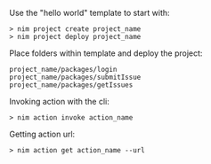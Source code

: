 Use the "hello world" template to start with:
```
> nim project create project_name
> nim project deploy project_name
```

Place folders within template and deploy the project:
```
project_name/packages/login
project_name/packages/submitIssue
project_name/packages/getIssues
```

Invoking action with the cli:
```
> nim action invoke action_name
```

Getting action url:
```
> nim action get action_name --url
```